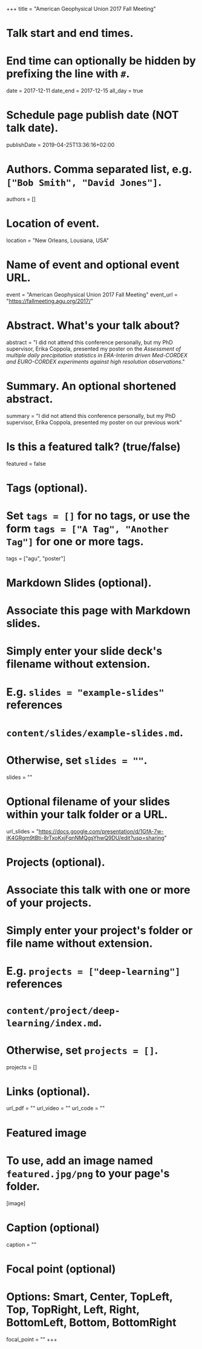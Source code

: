 +++
title = "American Geophysical Union 2017 Fall Meeting"

# Talk start and end times.
#   End time can optionally be hidden by prefixing the line with `#`.
date = 2017-12-11
date_end = 2017-12-15
all_day = true

# Schedule page publish date (NOT talk date).
publishDate = 2019-04-25T13:36:16+02:00

# Authors. Comma separated list, e.g. `["Bob Smith", "David Jones"]`.
authors = []

# Location of event.
location = "New Orleans, Lousiana, USA"

# Name of event and optional event URL.
event = "American Geophysical Union 2017 Fall Meeting"
event_url = "https://fallmeeting.agu.org/2017/"

# Abstract. What's your talk about?
abstract = "I did not attend this conference personally, but my PhD supervisor, Erika Coppola, presented my poster on the _Assessment of multiple daily precipitation statistics in ERA-Interim driven Med-CORDEX and EURO-CORDEX experiments against high resolution observations_."

# Summary. An optional shortened abstract.
summary = "I did not attend this conference personally, but my PhD supervisor, Erika Coppola, presented my poster on our previous work"

# Is this a featured talk? (true/false)
featured = false

# Tags (optional).
#   Set `tags = []` for no tags, or use the form `tags = ["A Tag", "Another Tag"]` for one or more tags.
tags = ["agu", "poster"]

# Markdown Slides (optional).
#   Associate this page with Markdown slides.
#   Simply enter your slide deck's filename without extension.
#   E.g. `slides = "example-slides"` references 
#   `content/slides/example-slides.md`.
#   Otherwise, set `slides = ""`.
slides = ""

# Optional filename of your slides within your talk folder or a URL.
url_slides = "https://docs.google.com/presentation/d/1GfA-7w-iK4GRgm9tBti-8rTxoKxjFqnNMQgsYhwQ9DU/edit?usp=sharing"

# Projects (optional).
#   Associate this talk with one or more of your projects.
#   Simply enter your project's folder or file name without extension.
#   E.g. `projects = ["deep-learning"]` references 
#   `content/project/deep-learning/index.md`.
#   Otherwise, set `projects = []`.
projects = []

# Links (optional).
url_pdf = ""
url_video = ""
url_code = ""

# Featured image
# To use, add an image named `featured.jpg/png` to your page's folder. 
[image]
  # Caption (optional)
  caption = ""

  # Focal point (optional)
  # Options: Smart, Center, TopLeft, Top, TopRight, Left, Right, BottomLeft, Bottom, BottomRight
  focal_point = ""
+++
